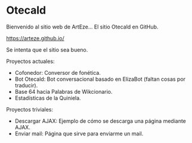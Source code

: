 ﻿# Otecald

Bienvenido al sitio web de ArtEze... El sitio Otecald en GitHub.

https://arteze.github.io/

Se intenta que el sitio sea bueno.

Proyectos actuales:

* Cofonedor: Conversor de fonética.
* Bot Otecald: Bot conversacional basado en ElizaBot (faltan cosas por traducir).
* Base 64 hacia Palabras de Wikcionario.
* Estadísticas de la Quiniela.

Proyectos triviales:

* Descargar AJAX: Ejemplo de cómo se descarga una página mediante AJAX.
* Enviar mail: Página que sirve para enviarme un mail.
